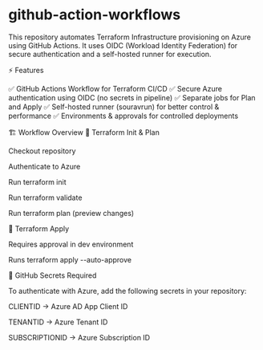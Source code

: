 # github-action-workflows
This repository automates Terraform Infrastructure provisioning on Azure using GitHub Actions.
It uses OIDC (Workload Identity Federation) for secure authentication and a self-hosted runner for execution.

⚡ Features

✅ GitHub Actions Workflow for Terraform CI/CD
✅ Secure Azure authentication using OIDC (no secrets in pipeline)
✅ Separate jobs for Plan and Apply
✅ Self-hosted runner (souravrun) for better control & performance
✅ Environments & approvals for controlled deployments

🏗 Workflow Overview
🔹 Terraform Init & Plan

Checkout repository

Authenticate to Azure

Run terraform init

Run terraform validate

Run terraform plan (preview changes)

🔹 Terraform Apply

Requires approval in dev environment

Runs terraform apply --auto-approve

🔑 GitHub Secrets Required

To authenticate with Azure, add the following secrets in your repository:

CLIENTID → Azure AD App Client ID

TENANTID → Azure Tenant ID

SUBSCRIPTIONID → Azure Subscription ID
